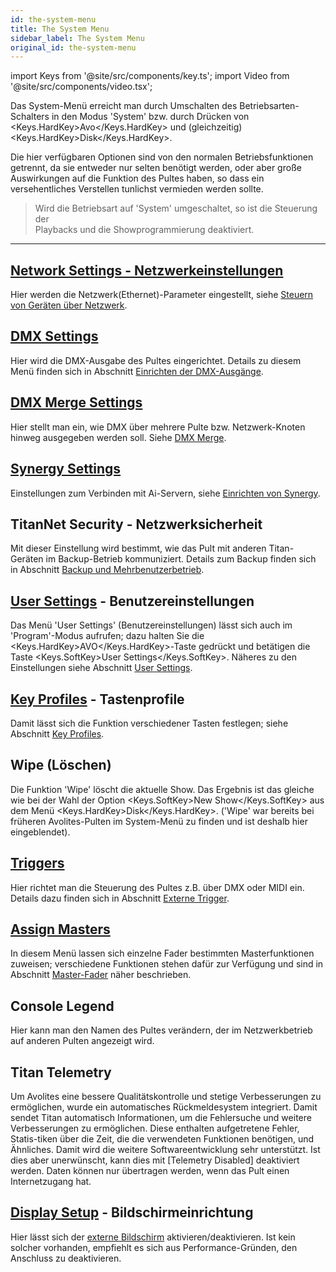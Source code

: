 ```yaml
---
id: the-system-menu
title: The System Menu
sidebar_label: The System Menu
original_id: the-system-menu
---
```


import Keys from '@site/src/components/key.ts';
import Video from '@site/src/components/video.tsx';

Das System-Menü erreicht man durch Umschalten des Betriebsarten-Schalters 
in den Modus 'System' bzw. durch Drücken von <Keys.HardKey>Avo</Keys.HardKey> und (gleichzeitig) <Keys.HardKey>Disk</Keys.HardKey>. 

Die hier verfügbaren Optionen sind von den normalen Betriebsfunktionen 
getrennt, da sie entweder nur selten benötigt werden, oder aber große 
Auswirkungen auf die Funktion des Pultes haben, so dass ein versehentliches 
Verstellen tunlichst vermieden werden sollte.

>	Wird die Betriebsart auf 'System' umgeschaltet, so ist die Steuerung der 	
	Playbacks und die Showprogrammierung deaktiviert.

---

## [Network Settings - Netzwerkeinstellungen](../networking.md)

Hier werden die Netzwerk(Ethernet)-Parameter eingestellt, siehe [Steuern von Geräten über Netzwerk](../networking/controlling-fixtures-over-a-network.md).

## [DMX Settings](dmx-output-mapping.md)

Hier wird die DMX-Ausgabe des Pultes eingerichtet. Details zu diesem
Menü finden sich in Abschnitt [Einrichten der DMX-Ausgänge](dmx-output-mapping.md#einrichten-der-dmx-ausgänge).

## [DMX Merge Settings](dmx-output-mapping.md#dmx-merge)

Hier stellt man ein, wie DMX über mehrere Pulte bzw. Netzwerk-Knoten
hinweg ausgegeben werden soll. Siehe [DMX Merge](dmx-output-mapping.md#dmx-merge).

## [Synergy Settings](../synergy/setting-up.md)

Einstellungen zum Verbinden mit Ai-Servern, siehe [Einrichten von Synergy](../synergy/setting-up.md#einrichten-von-synergy).

## TitanNet Security - Netzwerksicherheit

Mit dieser Einstellung wird bestimmt, wie das Pult mit anderen
Titan-Geräten im Backup-Betrieb kommuniziert. Details zum Backup finden
sich in Abschnitt [Backup und Mehrbenutzerbetrieb](../running-the-show/linking-consoles-for-multi-user-or-backup.md).

## [User Settings](user-settings.md) - Benutzereinstellungen

Das Menü 'User Settings' (Benutzereinstellungen) lässt sich auch im
'Program'-Modus aufrufen; dazu halten Sie die <Keys.HardKey>AVO</Keys.HardKey>-Taste gedrückt und
betätigen die Taste <Keys.SoftKey>User Settings</Keys.SoftKey>. Näheres zu den Einstellungen
siehe Abschnitt [User Settings](user-settings.md).

## [Key Profiles](key-profiles.md) - Tastenprofile

Damit lässt sich die Funktion verschiedener Tasten festlegen; siehe
Abschnitt [Key Profiles](key-profiles.md).

## Wipe (Löschen)

Die Funktion 'Wipe' löscht die aktuelle Show. Das Ergebnis ist das
gleiche wie bei der Wahl der Option <Keys.SoftKey>New Show</Keys.SoftKey> aus dem Menü <Keys.HardKey>Disk</Keys.HardKey>.
('Wipe' war bereits bei früheren Avolites-Pulten im System-Menü zu
finden und ist deshalb hier eingeblendet).

## [Triggers](../running-the-show/midi-dmx-or-audio-triggering.md)

Hier richtet man die Steuerung des Pultes z.B. über DMX oder MIDI ein.
Details dazu finden sich in Abschnitt [Externe Trigger](../running-the-show/midi-dmx-or-audio-triggering.md).

## [Assign Masters](../running-the-show/playback-controls.md#grand-master-fader-and-assignable-masters)

In diesem Menü lassen sich einzelne Fader bestimmten Master­funktionen
zuweisen; verschiedene Funktionen stehen dafür zur Verfügung und sind in
Abschnitt [Master-Fader](../running-the-show/playback-controls.md#master-fader) 
näher beschrieben.

## Console Legend

Hier kann man den Namen des Pultes verändern, der im Netzwerkbetrieb auf
anderen Pulten angezeigt wird.

## Titan Telemetry

Um Avolites eine bessere Qualitätskontrolle und stetige Verbesserungen
zu ermöglichen, wurde ein automatisches Rückmeldesystem integriert.
Damit sendet Titan automatisch Informationen, um die Fehlersuche und
weitere Verbesserungen zu ermöglichen. Diese enthalten aufgetretene
Fehler, Statis-tiken über die Zeit, die die verwendeten Funktionen
benötigen, und Ähnliches. Damit wird die weitere Softwareentwicklung
sehr unterstützt. Ist dies aber unerwünscht, kann dies mit \[Telemetry
Disabled\] deaktiviert werden. Daten können nur übertragen werden, wenn
das Pult einen Internetzugang hat.

## [Display Setup](external-displays.md) - Bildschirmeinrichtung

Hier lässt sich der [externe Bildschirm](external-displays.md)
aktivieren/deaktivieren. Ist kein solcher vorhanden, empfiehlt es sich aus 
Performance-Gründen, den Anschluss zu deaktivieren.
